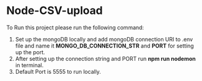 # Node-CSV-upload
To Run this project please run the following command:
1. Set up the mongoDB locally and add mongoDB connection URI to .env file and name it **MONGO_DB_CONNECTION_STR** and **PORT** for setting up the port.
2. After setting up the connection string and PORT run **npm run nodemon** in terminal.
3. Default Port is 5555 to run locally.
